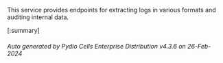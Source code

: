 






This service provides endpoints for extracting logs in various formats and auditing internal data.

[:summary]

###### Auto generated by Pydio Cells Enterprise Distribution v4.3.6 on 26-Feb-2024
